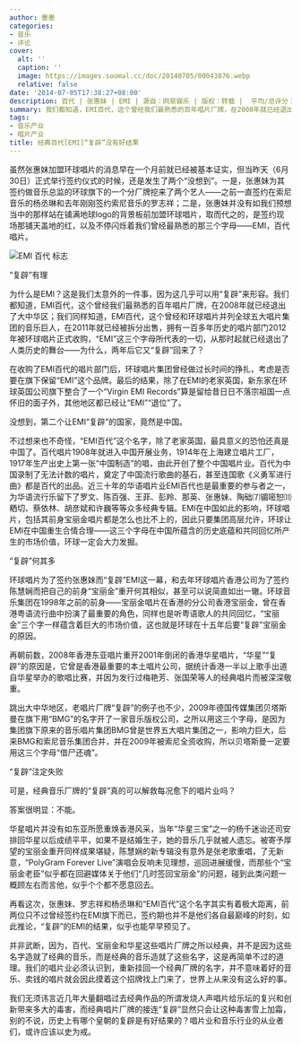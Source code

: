 ```yaml
---
author: 墨墨
categories:
- 音乐
- 评论
cover:
  alt: ''
  caption: ''
  image: https://images.soomal.cc/doc/20140705/00043876.webp
  relative: false
date: '2014-07-05T17:38:27+08:00'
description: 百代 | 张惠妹 | EMI | 源自：网易娱乐 | 版权：转载 |  平均/总评分：10.00/20
summary: 我们都知道，EMI百代，这个曾经我们最熟悉的百年唱片厂牌，在2008年就已经退出了大中华区；我们同样知道，EMI百代，这个曾经和环球唱片并列全球五大唱片集团的音乐巨人，在2011年就已经被拆分出售，拥有一百多年历史的唱片部门2012年被环球唱片正式收购，“EMI”这三个字母所代表的一切，从那时起就已经退出了人类历史的舞台――为什么，两年后它又“复辟”回来了？
tags:
- 音乐产业
- 唱片产业
title: 经典百代[EMI]“复辟”没有好结果
---
```


虽然张惠妹加盟环球唱片的消息早在一个月前就已经被基本证实，但当昨天（6月30日）正式举行签约仪式的时候，还是发生了两个“没想到”。一是，张惠妹为其签约做音乐总监的环球旗下的一个分厂牌挖来了两个艺人――之前一直签约在索尼音乐的杨丞琳和去年刚刚签约索尼音乐的罗志祥；二是，张惠妹并没有如我们预想当中的那样站在铺满地球logo的背景板前加盟环球唱片，取而代之的，是签约现场那铺天盖地的红，以及不停闪烁着我们曾经最熟悉的那三个字母――EMI，百代唱片。

![EMI 百代 标志](https://images.soomal.cc/doc/20140705/00043876.webp)





“复辟”有理

为什么是EMI？这是我们太意外的一件事，因为这几乎可以用“复辟”来形容。我们都知道，EMI百代，这个曾经我们最熟悉的百年唱片厂牌，在2008年就已经退出了大中华区；我们同样知道，EMI百代，这个曾经和环球唱片并列全球五大唱片集团的音乐巨人，在2011年就已经被拆分出售，拥有一百多年历史的唱片部门2012年被环球唱片正式收购，“EMI”这三个字母所代表的一切，从那时起就已经退出了人类历史的舞台――为什么，两年后它又“复辟”回来了？

在收购了EMI百代的唱片部门后，环球唱片集团曾经做过长时间的挣扎，考虑是否要在旗下保留“EMI”这个品牌。最后的结果，除了在EMI的老家英国，新东家在环球英国公司旗下整合了一个“Virgin EMI Records”算是留给昔日日不落宗祖国一点怀旧的面子外，其他地区都已经让“EMI”“退位”了。

没想到，第二个让EMI“复辟”的国家，竟然是中国。

不过想来也不奇怪，“EMI百代”这个名字，除了老家英国，最具意义的恐怕还真是中国了。百代唱片1908年就进入中国开展业务，1914年在上海建立唱片工厂，1917年生产出史上第一张“中国制造”的唱，由此开创了整个中国唱片业。百代为中国录制了无法计数的唱片，奠定了中国流行歌曲的基石，甚至连国歌《义勇军进行曲》都是百代的出品。近三十年的华语唱片业EMI百代也是最重要的参与者之一，为华语流行乐留下了罗文、陈百强、王菲、彭羚、那英、张惠妹、陶础⑺镅嘧恕⑾粞切、蔡依林、胡彦斌和许巍等等众多经典专辑。EMI在中国如此的影响，环球唱片，包括其前身宝丽金唱片都是怎么也比不上的，因此只要集团高层允许，环球让EMI在中国重生合情合理――这三个字母在中国所蕴含的历史底蕴和共同回忆所产生的市场价值，环球一定会大力发掘。

“复辟”何其多

环球唱片为了签约张惠妹而“复辟”EMI这一幕，和去年环球唱片香港公司为了签约陈慧娴而把自己的前身“宝丽金”重开何其相似，甚至可以说简直如出一辙。环球音乐集团在1998年之前的前身――宝丽金唱片在香港的分公司香港宝丽金，曾在香港粤语流行曲中扮演了最重要的角色，同样也是听粤语歌人的共同回忆，“宝丽金”三个字一样蕴含着巨大的市场价值，这也就是环球在十五年后要“复辟”宝丽金的原因。

再朝前数，2008年香港东亚唱片重开2001年倒闭的香港华星唱片，“华星”“复辟”的原因是，它曾是香港最重要的本土唱片公司，据统计香港一半以上歌手出道自华星举办的歌唱比赛，并因为发行过梅艳芳、张国荣等人的经典唱片而被深深敬重。

跳出大中华地区，老唱片厂牌“复辟”的例子也不少，2009年德国传媒集团贝塔斯曼在旗下用“BMG”的名字开了一家音乐版权公司，之所以用这三个字母，是因为集团旗下原来的音乐唱片集团BMG曾是世界五大唱片集团之一，影响力巨大，后来BMG和索尼音乐集团合并，并在2009年被索尼全资收购，所以贝塔斯曼一定要用这三个字母“借尸还魂”。

“复辟”注定失败

可是，经典音乐厂牌的“复辟”真的可以解救每况愈下的唱片业吗？

答案很明显：不能。

华星唱片并没有如东亚所愿重焕香港风采，当年“华星三宝”之一的杨千迷诒还司安排回华星以后成绩平平，如果不是结婚生子，她的音乐几乎就被人遗忘。被寄予厚望的宝丽金重开同样成果堪疑，陈慧娴的新专辑没有意外是张老歌重唱，了无新意，“PolyGram Forever Live”演唱会反响未见理想，巡回进展缓慢，而那些个“宝丽金老臣”似乎都在回避媒体关于他们“几时签回宝丽金”的问题，碰到此类问题一概顾左右而言他，似乎个个都不愿意回去。

再看这次，张惠妹、罗志祥和杨丞琳和“EMI百代”这个名字其实有着极大距离，前两位只不过曾经签约在EMI旗下而已，签约期也并不是他们各自最巅峰的时刻，如此推论，“复辟”的EMI的结果，似乎也能早早预见了。

并非武断，因为，百代、宝丽金和华星这些唱片厂牌之所以经典，并不是因为这些名字造就了经典的音乐，而是经典的音乐造就了这些名字，这是再简单不过的道理。我们的唱片业必须认识到，重新挂回一个经典厂牌的名字，并不意味着好的音乐、卖钱的唱片就会因此摸着这个招牌找上门来了，世界上从来没有这么好的事。

我们无须讳言近几年大量翻唱过去经典作品的所谓发烧人声唱片给乐坛的复兴和创新带来多大的毒害，而经典唱片厂牌的接连“复辟”显然只会让这种毒害雪上加霜，别的不说，历史上有哪个皇朝的复辟是有好结果的？唱片业和音乐行业的从业者们，或许应该以史为戒。